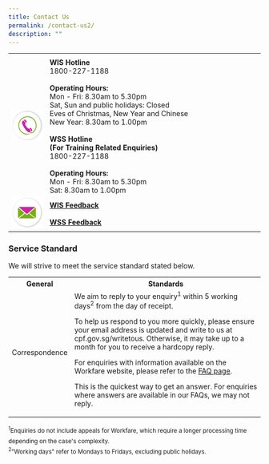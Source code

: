 ```yaml
---
title: Contact Us
permalink: /contact-us2/
description: ""
---
```

<html>
	<body>
<table>
	<tr>
		<th style="width:15%"> </th>
		<th style="width:85%"> </th>
	</tr>
	<tr>
		<td><img src="/images/ico_contact.png"></td>
		<td><strong>WIS Hotline</strong><br>1800-227-1188<br><br><strong>Operating Hours:</strong><br>Mon - Fri: 8.30am to 5.30pm<br>Sat, Sun and public holidays: Closed<br>Eves of Christmas, New Year and Chinese<br>New Year: 8.30am to 1.00pm<br><br><strong>WSS Hotline</strong><br><strong>(For Training Related Enquiries)</strong><br>1800-227-1188<br><br><strong>Operating Hours:</strong><br>Mon - Fri: 8.30am to 5.30pm<br>Sat: 8.30am to 1.00pm</td>
	</tr>
	<tr>
		<td><img src="/images/ico_email.png"></td>
		<td><a href="https://www.cpf.gov.sg/member/contact-us/write-to-us"><strong>WIS Feedback</strong></a><br><br><a href="https://portal.ssg-wsg.gov.sg/"><strong>WSS Feedback</strong></a></td>
	</tr>
	<tr>
	</tr>
</table>
	
<h3>Service Standard</h3>
We will strive to meet the service standard stated below.

<table>
	<tr>
		<th>General</th>
		<th>Standards</th>
	</tr>
	<tr>
		<td>Correspondence</td>
		<td>We aim to reply to your enquiry<sup>1</sup> within 5 working days<sup>2</sup> from the day of receipt.<p>To help us respond to you more quickly, please ensure your email address is updated and write to us at cpf.gov.sg/writetous. Otherwise, it may take up to a month for you to receive a hardcopy reply.<p>For enquiries with information available on the Workfare website, please refer to the <a href="/faqs/wisfaqs/">FAQ page</a>.</p><p>This is the quickest way to get an answer. For enquiries where answers are available in our FAQs, we may not reply.</p></td>
	</tr>
</table>

<sub>
	<sup>1</sup>Enquiries do not include appeals for Workfare, which require a longer processing time depending on the case's complexity. <br>
<sup>2</sup>"Working days" refer to Mondays to Fridays, excluding public holidays.
	</sub>
	</body>
	</html>
